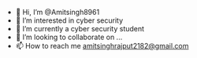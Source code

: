 - 👋 Hi, I’m @Amitsingh8961
- 👀 I’m interested in cyber security
- 🌱 I’m currently a cyber security student
- 💞️ I’m looking to collaborate on ...
- 📫 How to reach me amitsinghrajput2182@gmail.com
<!---
Amitsingh8961/Amitsingh8961 is a ✨ special ✨ repository because its `README.md` (this file) appears on your GitHub profile.
You can click the Preview link to take a look at your changes.
--->
